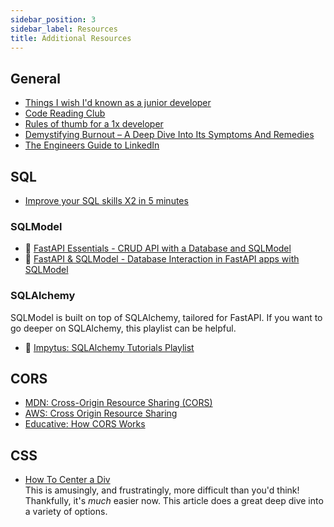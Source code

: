 ```yaml
---
sidebar_position: 3
sidebar_label: Resources
title: Additional Resources
---
```


<!-- markdownlint-disable no-inline-html no-trailing-punctuation -->

## General

- [Things I wish I'd known as a junior developer](https://robkendal.co.uk/blog/things-i-wish-i-d-known-as-a-junior-developer/)
- [Code Reading Club](https://www.felienne.com/archives/6472)
- [Rules of thumb for a 1x developer](https://muldoon.cloud/programming/2020/04/17/programming-rules-thumb.html)
- [Demystifying Burnout – A Deep Dive Into Its Symptoms And Remedies](https://leadership.garden/demystifying-burnout/)
- [The Engineers Guide to LinkedIn](https://hybridhacker.email/p/engineers-guide-to-linkedin)

## SQL

- [Improve your SQL skills X2 in 5 minutes](https://zaidesanton.substack.com/p/the-most-underrated-skill-sql-for)

### SQLModel

- :movie_camera: [FastAPI Essentials - CRUD API with a Database and SQLModel](https://www.youtube.com/watch?v=Jl39FZs-uz8)
- :movie_camera: [FastAPI & SQLModel - Database Interaction in FastAPI apps with SQLModel](https://www.youtube.com/watch?v=pRYzMF04fLw)

### SQLAlchemy

SQLModel is built on top of SQLAlchemy, tailored for FastAPI.  If you want to go deeper on SQLAlchemy, this playlist can be helpful.

- :movie_camera: [Impytus: SQLAlchemy Tutorials Playlist](https://www.youtube.com/watch?v=gCTwlhMYz-U&list=PLAVbzj1yOen7p6-QKOFqm618_TvWFIm9m)

## CORS

- [MDN: Cross-Origin Resource Sharing (CORS)](https://developer.mozilla.org/en-US/docs/Web/HTTP/CORS)
- [AWS: Cross Origin Resource Sharing](https://aws.amazon.com/what-is/cross-origin-resource-sharing/)
- [Educative: How CORS Works](https://www.educative.io/answers/how-cors-cross-origin-resource-sharing-works)

## CSS

- [How To Center a Div](https://www.joshwcomeau.com/css/center-a-div/)
  <br/>This is amusingly, and frustratingly, more difficult than you'd think! Thankfully, it's _much_ easier now. This article does a great deep dive into a variety of options.
